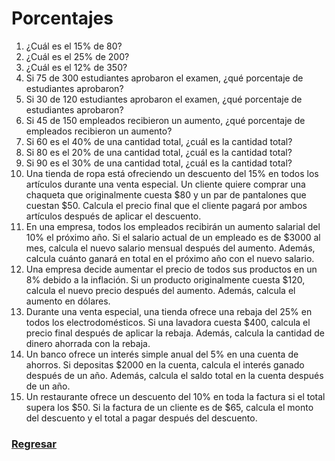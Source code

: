 # Porcentajes

1. ¿Cuál es el 15% de 80?
2. ¿Cuál es el 25% de 200?
3. ¿Cuál es el 12% de 350?
4. Si 75 de 300 estudiantes aprobaron el examen, ¿qué porcentaje de estudiantes aprobaron?
5. Si 30 de 120 estudiantes aprobaron el examen, ¿qué porcentaje de estudiantes aprobaron?
6. Si 45 de 150 empleados recibieron un aumento, ¿qué porcentaje de empleados recibieron un aumento?
7. Si 60 es el 40% de una cantidad total, ¿cuál es la cantidad total?
8. Si 80 es el 20% de una cantidad total, ¿cuál es la cantidad total?
9. Si 90 es el 30% de una cantidad total, ¿cuál es la cantidad total?
10. Una tienda de ropa está ofreciendo un descuento del 15% en todos los artículos durante una venta especial. Un cliente quiere comprar una chaqueta que originalmente cuesta $80 y un par de pantalones que cuestan $50. Calcula el precio final que el cliente pagará por ambos artículos después de aplicar el descuento.
11. En una empresa, todos los empleados recibirán un aumento salarial del 10% el próximo año. Si el salario actual de un empleado es de $3000 al mes, calcula el nuevo salario mensual después del aumento. Además, calcula cuánto ganará en total en el próximo año con el nuevo salario.
12. Una empresa decide aumentar el precio de todos sus productos en un 8% debido a la inflación. Si un producto originalmente cuesta $120, calcula el nuevo precio después del aumento. Además, calcula el aumento en dólares.
13. Durante una venta especial, una tienda ofrece una rebaja del 25% en todos los electrodomésticos. Si una lavadora cuesta $400, calcula el precio final después de aplicar la rebaja. Además, calcula la cantidad de dinero ahorrada con la rebaja.
14. Un banco ofrece un interés simple anual del 5% en una cuenta de ahorros. Si depositas $2000 en la cuenta, calcula el interés ganado después de un año. Además, calcula el saldo total en la cuenta después de un año.
15. Un restaurante ofrece un descuento del 10% en toda la factura si el total supera los $50. Si la factura de un cliente es de $65, calcula el monto del descuento y el total a pagar después del descuento.

### [Regresar](README.md)

